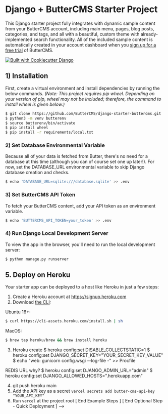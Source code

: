 # Django + ButterCMS Starter Project

This Django starter project fully integrates with dynamic sample content from your ButterCMS account, including main menu, pages, blog posts, categories, and tags, and all with a beautiful, custom theme with already-implemented search functionality. All of the included sample content is automatically created in your account dashboard when you 
[sign up for a free trial](https://buttercms.com/join/) of ButterCMS.


[![Built with Cookiecutter Django](https://img.shields.io/badge/built%20with-Cookiecutter%20Django-ff69b4.svg?logo=cookiecutter)](https://github.com/pydanny/cookiecutter-django/)


## 1) Installation

First, create a virtual environment and install dependencies by running the 
below commands. *(Note: This project requires pip wheel. Depending on
your version of pip, wheel may not be included; therefore, the command to install wheel is given below.)*

```bash
$ git clone https://github.com/ButterCMS/django-starter-buttercms.git
$ python3 -m venv butterenv
$ source butterenv/bin/activate
$ pip install wheel
$ pip install -r requirements/local.txt
```

### 2) Set Database Environmental Variable

Because all of your data is fetched from Butter, there's no need for a database
at this time (although you can of course set one up later!). For now, set the
DATABASE_URL environmental variable to skip Django database creation and checks.

```bash
$ echo 'DATABASE_URL=sqlite:///database.sqlite' >> .env
```

### 3) Set ButterCMS API Token

To fetch your ButterCMS content, add your API token as an environment variable. 

```bash
$ echo 'BUTTERCMS_API_TOKEN=your_token' >> .env
```

### 4) Run Django Local Development Server

To view the app in the browser, you'll need to run the local development server:

```bash
$ python manage.py runserver
```

## 5. Deploy on Heroku

Your starter app can be deployed to a host like Heroku
in just a few steps:


1. Create a Heroku account at https://signup.heroku.com
2. Download [the CLI](https://devcenter.heroku.com/articles/heroku-cli):

Ubuntu 16+:
```bash
$ curl https://cli-assets.heroku.com/install.sh | sh
```

MacOS:
```bash
$ brew tap heroku/brew && brew install heroku

```
3. Heroku create
$ heroku config:set DISABLE_COLLECTSTATIC=1
$ heroku config:set DJANGO_SECRET_KEY="YOUR_SECRET_KEY_VALUE"
$ echo "web: gunicorn config.wsgi --log-file -" >> Procfile

REDIS  URL why?
$ heroku config:set DJANGO_ADMIN_URL="admin"
$ heroku config:set DJANGO_ALLOWED_HOSTS=".herokuapp.com"





4. git push heroku main
3. Add the API key as a secret `vercel secrets add butter-cms-api-key "YOUR_API_KEY"`
4. Run `vercel` at the project root
[ End Example Steps ]
[ End Optional Step - Quick Deployment ]
-->
